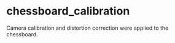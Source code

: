 # chessboard_calibration
Camera calibration and distortion correction were applied to the chessboard.
